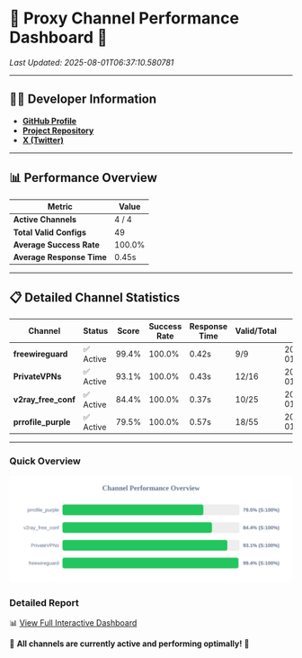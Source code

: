# 🌟 Proxy Channel Performance Dashboard 🌟

_Last Updated: 2025-08-01T06:37:10.580781_

---

## 👩‍💻 Developer Information

- **[GitHub Profile](https://github.com/4n0nymou3)**  
- **[Project Repository](https://github.com/4n0nymou3/multi-proxy-config-fetcher)**  
- **[X (Twitter)](https://x.com/4n0nymou3)**  

---

## 📊 Performance Overview

| Metric                | Value       |
|-----------------------|-------------|
| **Active Channels**   | 4 / 4       |
| **Total Valid Configs** | 49          |
| **Average Success Rate** | 100.0%      |
| **Average Response Time** | 0.45s       |

---

## 📋 Detailed Channel Statistics

| Channel          | Status     | Score  | Success Rate | Response Time | Valid/Total | Last Success               |
|------------------|------------|--------|--------------|---------------|-------------|----------------------------|
| **freewireguard**  | ✅ Active  | 99.4%  | 100.0% | 0.42s         | 9/9       | 2025-08-01T06:37:10.579159 |
| **PrivateVPNs**  | ✅ Active  | 93.1%  | 100.0% | 0.43s         | 12/16       | 2025-08-01T06:37:10.132248 |
| **v2ray_free_conf**  | ✅ Active  | 84.4%  | 100.0% | 0.37s         | 10/25       | 2025-08-01T06:37:09.665403 |
| **prrofile_purple**  | ✅ Active  | 79.5%  | 100.0% | 0.57s         | 18/55       | 2025-08-01T06:37:09.195729 |

---

### Quick Overview
<div align="center">
  <a href="https://raw.githubusercontent.com/nullluser/NullRepo/refs/heads/main/assets/channel_stats_chart.svg">
    <img src="https://raw.githubusercontent.com/nullluser/NullRepo/refs/heads/main/assets/channel_stats_chart.svg" alt="Source Performance Statistics" width="800">
  </a>
</div>

### Detailed Report
📊 [View Full Interactive Dashboard](https://htmlpreview.github.io/?https://github.com/nullluser/NullRepo/blob/main/assets/performance_report.html)

🎉 **All channels are currently active and performing optimally!** 🎉
